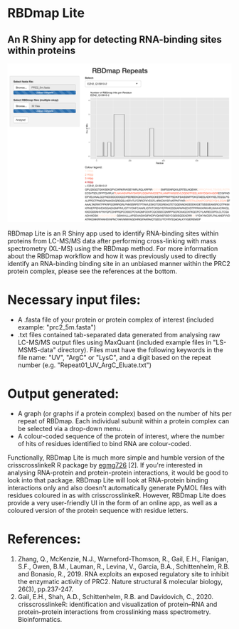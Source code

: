 # RBDmap Lite

## An R Shiny app for detecting RNA-binding sites within proteins

![UI Screenshot](screenshots/rbdmap-lite-screenshot.png)

RBDmap Lite is an R Shiny app used to identify RNA-binding sites within proteins from LC-MS/MS data after performing cross-linking with mass spectrometry (XL-MS) using the RBDmap method. For more information about the RBDmap workflow and how it was previously used to directly identify an RNA-binding binding site in an unbiased manner within the PRC2 protein complex, please see the references at the bottom.

# Necessary input files:
* A .fasta file of your protein or protein complex of interest (included example: "prc2_5m.fasta")
* .txt files contained tab-separated data generated from analysing raw LC-MS/MS output files using MaxQuant (included example files in "LS-MSMS-data" directory). Files must have the following keywords in the file name: "UV", "ArgC" or "LysC", and a digit based on the repeat number (e.g. "Repeat01_UV_ArgC_Eluate.txt")

# Output generated:
* A graph (or graphs if a protein complex) based on the number of hits per repeat of RBDmap. Each individual subunit within a protein complex can be selected via a drop-down menu.
* A colour-coded sequence of the protein of interest, where the number of hits of residues identified to bind RNA are colour-coded.

Functionally, RBDmap Lite is much more simple and humble version of the crisscrosslinkeR R package by [egmg726](https://github.com/egmg726/crisscrosslinker) [2]. If you're interested in analysing RNA-protein and protein-protein interactions, it would be good to look into that package. RBDmap Lite will look at RNA-protein binding interactions only and also doesn't automatically generate PyMOL files with residues coloured in as with crisscrosslinkeR. However, RBDmap Lite does provide a very user-friendly UI in the form of an online app, as well as a coloured version of the protein sequence with residue letters.

# References:
1. Zhang, Q., McKenzie, N.J., Warneford-Thomson, R., Gail, E.H., Flanigan, S.F., Owen, B.M., Lauman, R., Levina, V., Garcia, B.A., Schittenhelm, R.B. and Bonasio, R., 2019. RNA exploits an exposed regulatory site to inhibit the enzymatic activity of PRC2. Nature structural & molecular biology, 26(3), pp.237-247.
1. Gail, E.H., Shah, A.D., Schittenhelm, R.B. and Davidovich, C., 2020. crisscrosslinkeR: identification and visualization of protein–RNA and protein–protein interactions from crosslinking mass spectrometry. Bioinformatics.